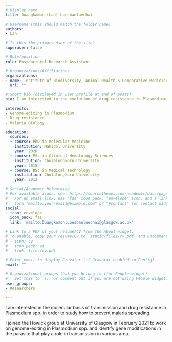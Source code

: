 ```yaml
---
# Display name
title: Duangkamon (Lah) Loesbanluechai

# Username (this should match the folder name)
authors:
- Lah

# Is this the primary user of the site?
superuser: false

# Role/position
role: Postdoctoral Research Assistant

# Organizations/Affiliations
organizations:
- name: Institute of Biodiversity, Animal Health & Comparative Medicine
  url: ""

# Short bio (displayed in user profile at end of posts)
bio: I am interested in the evolution of drug resistance in Plasmodium falciparum

interests:
- Genome-editing in Plasmodium
- Drug resistance
- Malaria Biology

education:
  courses:
  - course: PhD in Molecular Medicine
    institution: Mahidol University
    year: 2020
  - course: MSc in Clinical Hematology Sciences
    institution: Chulalongkorn University
    year: 2015
  - course: BSc in Medical Technology
    institution: Chulalongkorn University
    year: 2012

# Social/Academic Networking
# For available icons, see: https://sourcethemes.com/academic/docs/page-builder/#icons
#   For an email link, use "fas" icon pack, "envelope" icon, and a link in the
#   form "mailto:your-email@example.com" or "#contact" for contact widget.
social:
- icon: envelope
  icon_pack: fas
  link: 'mailto:Duangkamon.Loesbanluechai@glasgow.ac.uk'

# Link to a PDF of your resume/CV from the About widget.
# To enable, copy your resume/CV to `static/files/cv.pdf` and uncomment the lines below.
# - icon: cv
#   icon_pack: ai
#   link: files/cv.pdf

# Enter email to display Gravatar (if Gravatar enabled in Config)
email: ""

# Organizational groups that you belong to (for People widget)
#   Set this to `[]` or comment out if you are not using People widget.
user_groups:
- Researchers

---
```


I am interested in the molecular basis of transmission and drug resistance in Plasmodium spp. in order to study how to prevent malaria spreading. 

 I joined the Howick group at University of Glasgow in February 2021 to work on genome-editing in Plasmodium spp. and identify gene modifications in the parasite that play a role in transmission in various area.
